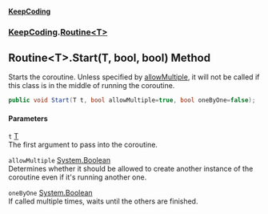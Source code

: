 #### [KeepCoding](index.md 'index')
### [KeepCoding](KeepCoding.md 'KeepCoding').[Routine&lt;T&gt;](Routine.T..md 'KeepCoding.Routine&lt;T&gt;')
## Routine&lt;T&gt;.Start(T, bool, bool) Method
Starts the coroutine. Unless specified by [allowMultiple](Routine.T..Start.5YTEEAMvgsalavt.xnhsvQ.md#KeepCoding.Routine.T..Start(T.bool.bool).allowMultiple 'KeepCoding.Routine&lt;T&gt;.Start(T, bool, bool).allowMultiple'), it will not be called if this class is in the middle of running the coroutine.  
```csharp
public void Start(T t, bool allowMultiple=true, bool oneByOne=false);
```
#### Parameters
<a name='KeepCoding.Routine.T..Start(T.bool.bool).t'></a>
`t` [T](Routine.T..md#KeepCoding.Routine.T..T 'KeepCoding.Routine&lt;T&gt;.T')  
The first argument to pass into the coroutine.
  
<a name='KeepCoding.Routine.T..Start(T.bool.bool).allowMultiple'></a>
`allowMultiple` [System.Boolean](https://docs.microsoft.com/en-us/dotnet/api/System.Boolean 'System.Boolean')  
Determines whether it should be allowed to create another instance of the coroutine even if it's running another one.
  
<a name='KeepCoding.Routine.T..Start(T.bool.bool).oneByOne'></a>
`oneByOne` [System.Boolean](https://docs.microsoft.com/en-us/dotnet/api/System.Boolean 'System.Boolean')  
If called multiple times, waits until the others are finished.
  
